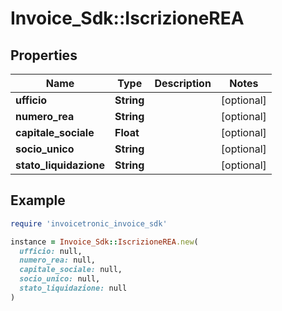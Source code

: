 # Invoice_Sdk::IscrizioneREA

## Properties

| Name | Type | Description | Notes |
| ---- | ---- | ----------- | ----- |
| **ufficio** | **String** |  | [optional] |
| **numero_rea** | **String** |  | [optional] |
| **capitale_sociale** | **Float** |  | [optional] |
| **socio_unico** | **String** |  | [optional] |
| **stato_liquidazione** | **String** |  | [optional] |

## Example

```ruby
require 'invoicetronic_invoice_sdk'

instance = Invoice_Sdk::IscrizioneREA.new(
  ufficio: null,
  numero_rea: null,
  capitale_sociale: null,
  socio_unico: null,
  stato_liquidazione: null
)
```

